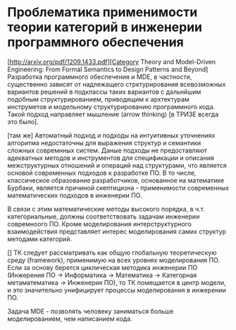 # Проблематика применимости теории категорий в инженерии программного обеспечения
[http://arxiv.org/pdf/1209.1433.pdf][Category Theory and Model-Driven Engineering: From
Formal Semantics to Design Patterns and Beyond] Разработка программного обеспечения и MDE, в частности, существенно зависят от надлежащего стрктурирования всевозможных вариантов решений в подклассы таких вариантов с дальнйшим подобным структурированием, приводящим к архтектурам инструметов и модельному структурированию программного кода. Такой подход направляет мышление (arrow thinking) [в ТРИЗЕ всегда это было].

[там же] Автоматный подход и подходы на интуитивных уточнениях алгоритма недостаточны для выражения структур и семантики сложных совремнных систем. Даные подходы не предоставляют адекватных методов и инструментов для спецификации и описания межструктурных отношений и операций над структурами, что является основой современных подходов к разработке ПО. В то числе, классическое образование разработчиков, основанное на математике Бурбаки, является причиной скептицизна - применимости современных математических подходов в инженерии ПО.

В связи с этим математические методы высокого порядка, в ч.т. категориальные, должны соответствовать задачам инженерии совремноого ПО. Кроме моделирования интерструктурного взаимодействия представляет интерес моделирования самих структур методами категорий.

[] ТК следует рассматривать как общую глобальную теоретическую среду (framework), применимую на всех уровнях моделирования ПО. Если за основу берется циклическая методика инженерии ПО (Инжерения ПО -> Информатика -> Математика -> Категорная метаматематика -> Инженерия ПО), то ТК помещается в центр модели, и это значительно унифицирует процессы моделирования в инжерении ПО.

Задача MDE - позволять человеку заниматься больше моделированием, чем написанием кода.
